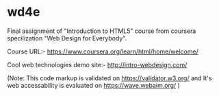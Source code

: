 # wd4e
Final assignment of "Introduction to HTML5" course from coursera specilization "Web Design for Everybody".

Course URL:- https://www.coursera.org/learn/html/home/welcome/

Cool web technologies demo site:- http://intro-webdesign.com/

(Note: This code markup is validated on https://validator.w3.org/ and It's web accessability is evaluated on https://wave.webaim.org/ )
